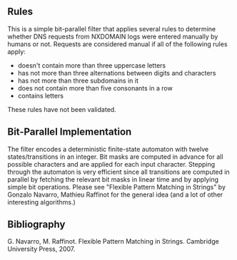 Rules
-----

This is a simple bit-parallel filter that applies several rules to determine whether DNS requests from NXDOMAIN logs were entered manually by humans or not. Requests are considered manual if all of the following rules apply:

- doesn't contain more than three uppercase letters
- has not more than three alternations between digits and characters
- has not more than three subdomains in it
- does not contain more than five consonants in a row
- contains letters

These rules have not been validated.

Bit-Parallel Implementation
---------------------------

The filter encodes a deterministic finite-state automaton with twelve states/transitions in an integer. Bit masks are computed in advance for all possible characters and are applied for each input character. Stepping through the automaton is very efficient since all transitions are computed in parallel by fetching the relevant bit masks in linear time and by applying simple bit operations. Please see "Flexible Pattern Matching in Strings" by Gonzalo Navarro, Mathieu Raffinot for the general idea (and a lot of other interesting algorithms.)

Bibliography
------------

G. Navarro, M. Raffinot. Flexible Pattern Matching in Strings. Cambridge University Press, 2007.
